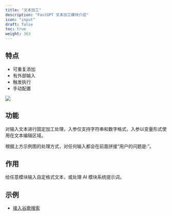 ```yaml
---
title: "文本加工"
description: "FastGPT 文本加工模块介绍"
icon: "input"
draft: false
toc: true
weight: 363
---
```


## 特点

- 可重复添加
- 有外部输入
- 触发执行
- 手动配置

![](/imgs/string.png)


## 功能
对输入文本进行固定加工处理，入参仅支持字符串和数字格式，入参以变量形式使用在文本编辑区域。

根据上方示例图的处理方式，对任何输入都会在前面拼接“用户的问题是:”。


## 作用

给任意模块输入自定格式文本，或处理 AI 模块系统提示词。

## 示例

- [接入谷歌搜索](/docs/workflow/examples/google_search/)